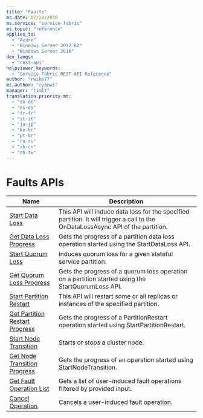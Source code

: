 ```yaml
---
title: "Faults"
ms.date: 07/20/2018
ms.service: "service-fabric"
ms.topic: "reference"
applies_to: 
  - "Azure"
  - "Windows Server 2012 R2"
  - "Windows Server 2016"
dev_langs: 
  - "rest-api"
helpviewer_keywords: 
  - "Service Fabric REST API Reference"
author: "rwike77"
ms.author: "ryanwi"
manager: "timlt"
translation.priority.mt: 
  - "de-de"
  - "es-es"
  - "fr-fr"
  - "it-it"
  - "ja-jp"
  - "ko-kr"
  - "pt-br"
  - "ru-ru"
  - "zh-cn"
  - "zh-tw"
---
```

# Faults APIs

| Name | Description |
| --- | --- |
| [Start Data Loss](sfclient-v63-api-startdataloss.md) | This API will induce data loss for the specified partition. It will trigger a call to the OnDataLossAsync API of the partition.<br/> |
| [Get Data Loss Progress](sfclient-v63-api-getdatalossprogress.md) | Gets the progress of a partition data loss operation started using the StartDataLoss API.<br/> |
| [Start Quorum Loss](sfclient-v63-api-startquorumloss.md) | Induces quorum loss for a given stateful service partition.<br/> |
| [Get Quorum Loss Progress](sfclient-v63-api-getquorumlossprogress.md) | Gets the progress of a quorum loss operation on a partition started using the StartQuorumLoss API.<br/> |
| [Start Partition Restart](sfclient-v63-api-startpartitionrestart.md) | This API will restart some or all replicas or instances of the specified partition.<br/> |
| [Get Partition Restart Progress](sfclient-v63-api-getpartitionrestartprogress.md) | Gets the progress of a PartitionRestart operation started using StartPartitionRestart.<br/> |
| [Start Node Transition](sfclient-v63-api-startnodetransition.md) | Starts or stops a cluster node.<br/> |
| [Get Node Transition Progress](sfclient-v63-api-getnodetransitionprogress.md) | Gets the progress of an operation started using StartNodeTransition.<br/> |
| [Get Fault Operation List](sfclient-v63-api-getfaultoperationlist.md) | Gets a list of user-induced fault operations filtered by provided input.<br/> |
| [Cancel Operation](sfclient-v63-api-canceloperation.md) | Cancels a user-induced fault operation.<br/> |

